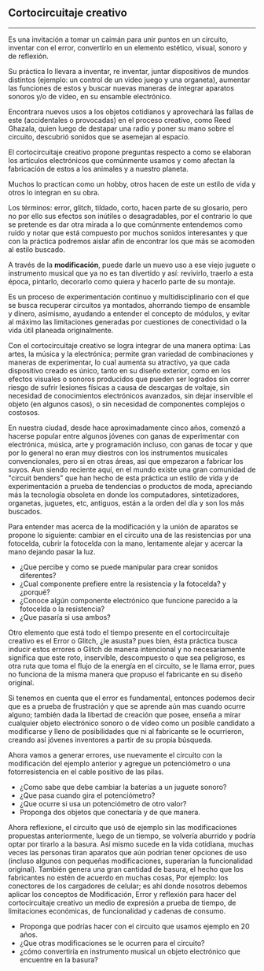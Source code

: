## Cortocircuitaje creativo
----


Es una invitación a tomar un caimán para unir puntos en un circuito, inventar con el error, convertirlo en un elemento estético, visual, sonoro y de reflexión.

Su práctica lo llevara a inventar, re inventar,  juntar dispositivos de mundos distintos (ejemplo: un control de un video juego y una organeta), aumentar las funciones de estos y buscar nuevas maneras de integrar aparatos sonoros y/o de vídeo, en su ensamble electrónico. 

Encontrara nuevos usos a los objetos cotidianos y aprovechará las fallas de este (accidentales o provocadas) en el proceso creativo, como Reed Ghazala, quien luego de destapar una radio y poner su mano sobre el circuito, descubrió sonidos que se asemejan al espacio.

El cortocircuitaje creativo propone preguntas respecto a como se elaboran los artículos electrónicos que comúnmente usamos y como afectan la fabricación de estos a los animales y a nuestro planeta.

Muchos lo practican como un hobby, otros hacen de este un estilo de vida y otros lo integran en su obra.

Los términos: error, glitch, tildado, corto, hacen parte de su glosario, pero no por ello sus efectos son inútiles o desagradables, por el contrario lo que se pretende es dar otra mirada a lo que comúnmente entendemos como ruido y notar que está compuesto por muchos sonidos interesantes y que con la práctica podremos aislar afín de encontrar los que más se acomoden al estilo buscado.

A través de la __modificación__, puede darle un nuevo uso a ese viejo juguete o instrumento musical que ya no es tan divertido y así: revivirlo, traerlo a esta época, pintarlo, decorarlo como quiera y hacerlo parte de su montaje.

Es un proceso de experimentación continuo y multidisciplinario con el que se busca recuperar circuitos ya montados, ahorrando tiempo de ensamble y dinero, asimismo, ayudando a entender el concepto de módulos, y evitar al máximo las limitaciones generadas por cuestiones de conectividad o la vida útil planeada originalmente.

Con el cortocircuitaje creativo se logra integrar de una manera optima:
Las artes, la música y la electrónica; permite gran variedad de combinaciones y maneras de experimentar, lo cual aumenta su atractivo, ya que cada dispositivo creado es único, tanto en su diseño exterior, como en los efectos visuales o sonoros producidos que pueden ser logrados sin correr riesgo de sufrir lesiones físicas a causa de descargas de voltaje, sin necesidad de conocimientos electrónicos avanzados, sin dejar inservible el objeto (en algunos casos), o sin necesidad de componentes complejos o costosos.

En nuestra ciudad, desde hace aproximadamente cinco años, comenzó a hacerse popular entre algunos jóvenes con ganas de experimentar con electrónica, música, arte y programación incluso, con ganas de tocar y que por lo general no eran muy diestros con los instrumentos musicales convencionales, pero si en otras áreas, así que empezaron a fabricar los suyos. Aun siendo reciente aquí, en el mundo existe una gran comunidad de "circuit benders"  que han hecho de esta práctica un estilo de vida y de experimentación a prueba de tendencias o productos de moda, apreciando más la tecnología obsoleta en donde los computadores, sintetizadores, organetas, juguetes, etc, antiguos, están a la orden del día y son los más buscados.

Para entender mas acerca de la modificación y la unión de aparatos se propone lo siguiente: cambiar en el circuito una de las resistencias por una fotocelda, cubrir la fotocelda con la mano, lentamente alejar y acercar la mano dejando pasar la luz.

* ¿Que percibe y como se puede manipular para crear sonidos diferentes?
* ¿Cual componente prefiere entre la resistencia y la fotocelda?  y ¿porqué? 
* ¿Conoce algún componente electrónico que funcione parecido a la fotocelda o la resistencia?
* ¿Que pasaría si usa ambos?

Otro elemento que está todo el tiempo presente en el cortocircuitaje creativo es el  Error o Glitch, ¿le asusta? pues bien, ésta  práctica busca inducir estos errores o Glitch de manera intencional y no necesariamente significa que este roto, inservible, descompuesto o que sea peligroso, es otra ruta que toma el flujo de la energía en el  circuito, se le llama error, pues no funciona de la misma manera que propuso el fabricante en su diseño original.

Si tenemos en cuenta que el error es fundamental, entonces podemos decir que es a prueba de frustración y que se aprende aún mas cuando ocurre alguno; también dada la libertad de creación que posee, enseña a mirar cualquier objeto electrónico sonoro o de vídeo como un  posible candidato a modificarse y lleno de posibilidades que ni al fabricante se le ocurrieron, creando así jóvenes inventores a partir de su propia búsqueda.

Ahora vamos a generar errores, use nuevamente el circuito con la modificación del ejemplo anterior y agregue un potenciómetro o una fotorresistencia en el cable positivo de las pilas.

* ¿Como sabe que debe cambiar la baterías a un juguete sonoro?
* ¿Que pasa cuando gira el potenciómetro?
* ¿Que ocurre si usa un potenciómetro de otro valor?
* Proponga dos objetos que conectaría y de que manera.


Ahora reflexione,  el circuito que usó de ejemplo sin las modificaciones propuestas anteriormente, luego de un tiempo, se volvería aburrido y  podría optar por tirarlo a la basura. Así mismo sucede en la vida cotidiana, muchas veces las personas tiran aparatos que aún podrían tener opciones de uso (incluso algunos con pequeñas modificaciones, superarían la funcionalidad original). 
También  genera una gran cantidad de basura, el hecho que los fabricantes no estén de acuerdo en muchas cosas, Por ejemplo: los conectores de los cargadores de celular; es ahí donde nosotros debemos aplicar los conceptos de Modificación, Error y reflexión para hacer del cortocircuitaje creativo un medio de expresión a prueba de tiempo, de limitaciones económicas, de funcionalidad y cadenas de consumo.

 * Proponga que podrías hacer con el circuito que usamos ejemplo en 20 años.
 * ¿Que otras modificaciones se le ocurren para el circuito?
 * ¿cómo convertiría en instrumento musical un objeto electrónico que encuentre en la basura?

















  



















 


